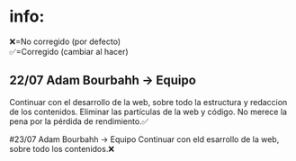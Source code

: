 # info:
❌=No corregido (por defecto) <br>
✅=Corregido (cambiar al hacer)

## 22/07 Adam Bourbahh -> Equipo
Continuar con el desarrollo de la web, sobre todo la estructura y redaccion de los contenidos.
Eliminar las partículas de la web y código. No merece la pena por la pérdida de rendimiento.✅

#23/07 Adam Bourbahh -> Equipo
Continuar con eld esarrollo de la web, sobre todo los contenidos.❌
